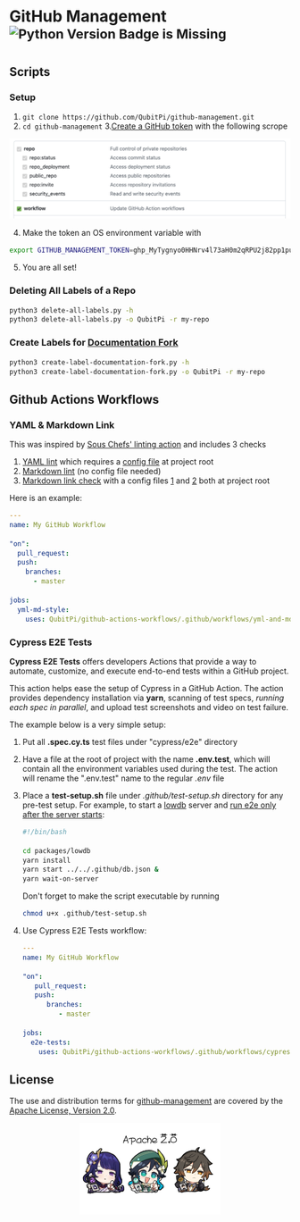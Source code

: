 GitHub Management <sup>![Python Version Badge is Missing](https://img.shields.io/badge/Python-3.10-brightgreen?style=flat-square&logo=python&logoColor=white)</sup>
=================

Scripts
-------

### Setup

1. `git clone https://github.com/QubitPi/github-management.git`
2. `cd github-management`
3.[Create a GitHub token](https://docs.github.com/en/authentication/keeping-your-account-and-data-secure/managing-your-personal-access-tokens)
  with the following scrope

  ![Error loading scope.png](./scope.png)

4. Make the token an OS environment variable with

  ```bash
  export GITHUB_MANAGEMENT_TOKEN=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
  ```

5. You are all set!

### Deleting All Labels of a Repo

```bash
python3 delete-all-labels.py -h
python3 delete-all-labels.py -o QubitPi -r my-repo
```

### Create Labels for [Documentation Fork](https://github.com/QubitPi#i-learn-technologies-everyday-through-open-source-)

```bash
python3 create-label-documentation-fork.py -h
python3 create-label-documentation-fork.py -o QubitPi -r my-repo
```

Github Actions Workflows
------------------------

### YAML & Markdown Link

This was inspired by [Sous Chefs' linting action] and includes 3 checks

1. [YAML lint](https://github.com/marketplace/actions/yaml-lint-action) which requires a
   [config file](https://github.com/paion-data/astraios/blob/master/.yamllint) at project root
2. [Markdown lint](https://github.com/marketplace/actions/markdownlint-mdl-action) (no config file needed)
3. [Markdown link check](https://github.com/gaurav-nelson/github-action-markdown-link-check) with a config files 
   [1](https://github.com/paion-data/astraios/blob/master/.mdlrc) and
   [2](https://github.com/paion-data/astraios/blob/master/markdownlint.rb) both at project root

Here is an example:

```yml
---
name: My GitHub Workflow

"on":
  pull_request:
  push:
    branches:
      - master

jobs:
  yml-md-style:
    uses: QubitPi/github-actions-workflows/.github/workflows/yml-and-md-style-checks.yml@master
```

### Cypress E2E Tests

**Cypress E2E Tests** offers developers Actions that provide a way to automate, customize, and execute end-to-end tests 
within a GitHub project. 

This action helps ease the setup of Cypress in a GitHub Action. The action provides dependency installation via
**yarn**, scanning of test specs, _running each spec in parallel_, and upload test screenshots and video on test
failure.

The example below is a very simple setup:

1. Put all **.spec.cy.ts** test files under "cypress/e2e" directory
2. Have a file at the root of project with the name **.env.test**, which will contain all the environment variables used
   during the test. The action will rename the ".env.test" name to the
   regular _.env_ file
3. Place a **test-setup.sh** file under _.github/test-setup.sh_ directory for any pre-test setup. For example, to start
   a [lowdb](https://github.com/typicode/lowdb) server and
   [run e2e only after the server starts](https://www.npmjs.com/package/wait-on):

   ```bash
   #!/bin/bash

   cd packages/lowdb
   yarn install
   yarn start ../../.github/db.json &
   yarn wait-on-server
   ```

   Don't forget to make the script executable by running

   ```bash
   chmod u+x .github/test-setup.sh
   ```

4. Use Cypress E2E Tests workflow:

   ```yaml
   ---
   name: My GitHub Workflow
   
   "on":
      pull_request:
      push:
         branches:
            - master
   
   jobs:
     e2e-tests:
       uses: QubitPi/github-actions-workflows/.github/workflows/cypress-e2e-tests.yml@master
   ```

License
-------

The use and distribution terms for [github-management](https://github.com/QubitPi/github-management) are covered by the
[Apache License, Version 2.0](http://www.apache.org/licenses/LICENSE-2.0.html).

<div align="center">
    <a href="https://opensource.org/licenses">
        <img align="center" width="50%" alt="License Illustration" src="https://github.com/QubitPi/QubitPi/blob/master/img/apache-2.png?raw=true">
    </a>
</div>

[Apache License, Version 2.0]: http://www.apache.org/licenses/LICENSE-2.0.html

[Sous Chefs' linting action]: https://github.com/sous-chefs/.github/blob/main/.github/workflows/lint-unit.yml

